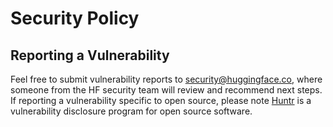 # Security Policy

## Reporting a Vulnerability

Feel free to submit vulnerability reports to [security@huggingface.co](mailto:security@huggingface.co), where someone from the HF security team will review and recommend next steps. If reporting a vulnerability specific to open source, please note [Huntr](https://huntr.com) is a vulnerability disclosure program for open source software.
